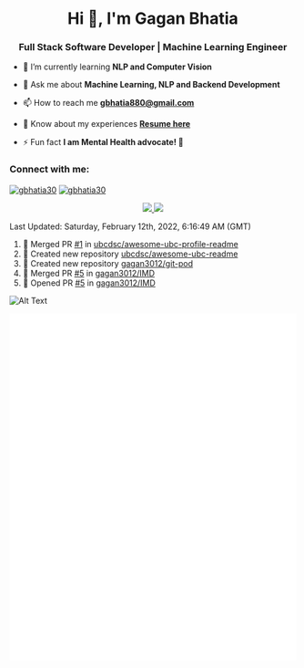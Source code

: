 <h1 align="center">Hi 👋, I'm Gagan Bhatia</h1>
<h3 align="center">Full Stack Software Developer | Machine Learning Engineer</h3>

- 🌱 I’m currently learning **NLP and Computer Vision**

- 💬 Ask me about **Machine Learning, NLP and Backend Development**

- 📫 How to reach me **gbhatia880@gmail.com**

- 📄 Know about my experiences [**Resume here**](https://drive.google.com/file/d/1VebQQLX8_SjgyhgccZByyDmtsXevF4Zf/view?usp=sharing)

- ⚡ Fun fact **I am Mental Health advocate! 🧠**

<h3 align="left">Connect with me:</h3>
<p align="left">
<a href="https://twitter.com/gbhatia30" target="blank"><img align="center" src="https://cdn.jsdelivr.net/npm/simple-icons@3.0.1/icons/twitter.svg" alt="gbhatia30" height="30" width="40" /></a>
<a href="https://linkedin.com/in/gbhatia30" target="blank"><img align="center" src="https://cdn.jsdelivr.net/npm/simple-icons@3.0.1/icons/linkedin.svg" alt="gbhatia30" height="30" width="40" /></a>
</p>

<p align="center">
<a href="https://github-readme-stats.vercel.app/api?username=gagan3012&count_private=true&show_icons=true&include_all_commits=false&hide_border=true&hide_title=true">
  <img width="48%"  src="https://github-readme-stats.vercel.app/api?username=gagan3012&count_private=true&show_icons=true&include_all_commits=false&hide_border=true&hide_title=true" />
</a>
<a href="https://github-readme-streak-stats.herokuapp.com/?user=gagan3012&hide_border=true">
  <img width="48%"  src="https://github-readme-streak-stats.herokuapp.com/?user=gagan3012&hide_border=true" />
</a>
</p>

<!--RECENT_ACTIVITY:last_update-->
Last Updated: Saturday, February 12th, 2022, 6:16:49 AM (GMT)
<!--RECENT_ACTIVITY:last_update_end-->
<!--RECENT_ACTIVITY:start-->

1. 🎉 Merged PR [#1](https://github.com/ubcdsc/awesome-ubc-profile-readme/pull/1) in [ubcdsc/awesome-ubc-profile-readme](https://github.com/ubcdsc/awesome-ubc-profile-readme)
2. 📔 Created new repository [ubcdsc/awesome-ubc-readme](https://github.com/ubcdsc/awesome-ubc-readme)
3. 📔 Created new repository [gagan3012/git-pod](https://github.com/gagan3012/git-pod)
4. 🎉 Merged PR [#5](https://github.com/gagan3012/IMD/pull/5) in [gagan3012/IMD](https://github.com/gagan3012/IMD)
5. 💪 Opened PR [#5](https://github.com/gagan3012/IMD/pull/5) in [gagan3012/IMD](https://github.com/gagan3012/IMD)
<!--RECENT_ACTIVITY:end-->

![Alt Text](https://github.com/gagan3012/gagan3012/blob/output/github-contribution-grid-snake.gif)

![Metrics](https://github.com/gagan3012/gagan3012/blob/main/github-metrics.svg)
